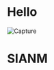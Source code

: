 # Hello


![Capture](https://github.com/Safiul808/Safiul808.github.io/assets/157515759/67206bba-8083-4880-984a-11987ff51ab6)
# SIANM
